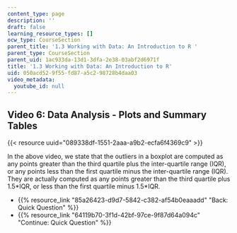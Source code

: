 ```yaml
---
content_type: page
description: ''
draft: false
learning_resource_types: []
ocw_type: CourseSection
parent_title: '1.3 Working with Data: An Introduction to R '
parent_type: CourseSection
parent_uid: 1ac933da-13d1-3dfa-2e38-03abf2d6971f
title: '1.3 Working with Data: An Introduction to R'
uid: 050acd52-9f55-fd87-a5c2-98728b4daa03
video_metadata:
  youtube_id: null
---
```

## Video 6: Data Analysis - Plots and Summary Tables

{{< resource uuid="089338df-1551-2aaa-a9b2-ecfa6f4369c9" >}}

In the above video, we state that the outliers in a boxplot are computed as any points greater than the third quartile plus the inter-quartile range (IQR), or any points less than the first quartile minus the inter-quartile range (IQR). They are actually computed as any points greater than the third quartile plus 1.5\*IQR, or less than the first quartile minus 1.5\*IQR. 

- {{% resource_link "85a26423-d9d7-5842-c382-af54b0eaaadd" "Back: Quick Question" %}}
- {{% resource_link "64119b70-3f1d-42bf-97ce-9f87d64a094c" "Continue: Quick Question" %}}
